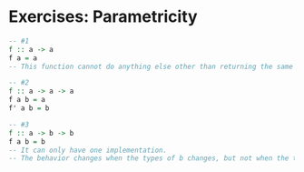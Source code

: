 # Exercises: Parametricity

```haskell
-- #1
f :: a -> a
f a = a
-- This function cannot do anything else other than returning the same type as that of the given value.
```
```haskell
-- #2
f :: a -> a -> a
f a b = a
f' a b = b
```
```haskell
-- #3
f :: a -> b -> b
f a b = b
-- It can only have one implementation.
-- The behavior changes when the types of b changes, but not when the type of a changes.
```
